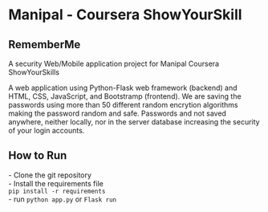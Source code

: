 # Manipal - Coursera ShowYourSkill
## RememberMe
A security Web/Mobile application project for Manipal Coursera ShowYourSkills

A web application using Python-Flask web framework (backend) and HTML, CSS, JavaScript, and Bootstramp (frontend).
We are saving the passwords using more than 50 different random encrytion algorithms making the password random and safe. Passwords and not saved anywhere, neither locally, nor in the server database increasing the security of your login accounts.

<h2> How to Run</h2>
- Clone the git repository<br>
- Install the requirements file<br>
  <code>pip install -r requirements</code><br>
- run <code>python app.py</code> or <code>Flask run</code>
